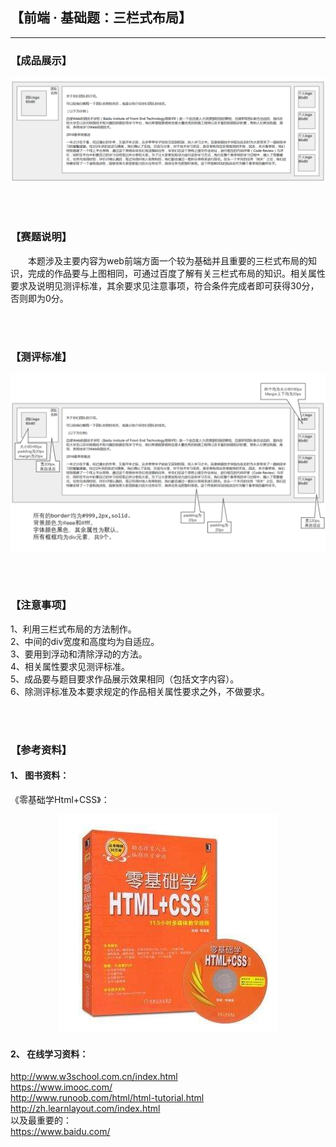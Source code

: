 ## 【前端 · 基础题：三栏式布局】 

---
  
### 【成品展示】  

![](https://github.com/CXCYGZF-UESTC/SME_2018/raw/master/%E5%89%8D%E7%AB%AF%20%C2%B7%20%E5%9F%BA%E7%A1%80%E9%A2%98/picture/%E5%9B%BE%E7%89%871.png)
  
<br />
<br />
  
### 【赛题说明】
&emsp;&emsp;本题涉及主要内容为web前端方面一个较为基础并且重要的三栏式布局的知识，完成的作品要与上图相同，可通过百度了解有关三栏式布局的知识。相关属性要求及说明见测评标准，其余要求见注意事项，符合条件完成者即可获得30分，否则即为0分。  

<br />
<br />
  
### 【测评标准】

![](https://github.com/CXCYGZF-UESTC/SME_2018/raw/master/%E5%89%8D%E7%AB%AF%20%C2%B7%20%E5%9F%BA%E7%A1%80%E9%A2%98/picture/%E5%9B%BE%E7%89%872.png) 

<br />
<br />
  
### 【注意事项】  
1、利用三栏式布局的方法制作。  
2、中间的div宽度和高度均为自适应。  
3、要用到浮动和清除浮动的方法。  
4、相关属性要求见测评标准。  
5、成品要与题目要求作品展示效果相同（包括文字内容）。  
6、除测评标准及本要求规定的作品相关属性要求之外，不做要求。  

<br />
<br />
  
### 【参考资料】
#### 1、	图书资料：  
《零基础学Html+CSS》： 
<p align="center">
  <img src="https://github.com/CXCYGZF-UESTC/SME_2018/raw/master/%E5%89%8D%E7%AB%AF%20%C2%B7%20%E5%9F%BA%E7%A1%80%E9%A2%98/picture/%E5%9B%BE%E7%89%873.jpg">
</p>  
  
#### 2、	在线学习资料：  
http://www.w3school.com.cn/index.html  
https://www.imooc.com/  
http://www.runoob.com/html/html-tutorial.html  
http://zh.learnlayout.com/index.html  
以及最重要的：  
https://www.baidu.com/  


